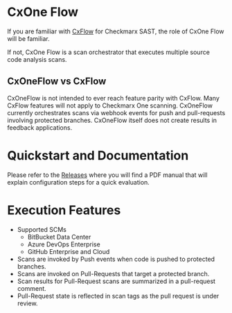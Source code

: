 # CxOne Flow

If you are familiar with [CxFlow](https://github.com/checkmarx-ltd/cx-flow) for Checkmarx SAST, the role of CxOne Flow will be familiar.  

If not, CxOne Flow is a scan orchestrator that executes multiple source code analysis scans.  

## CxOneFlow vs CxFlow

CxOneFlow is not intended to ever reach feature parity with CxFlow.  Many CxFlow features will not apply to Checkmarx One scanning.  CxOneFlow currently orchestrates scans via webhook events for push and pull-requests involving protected branches.  CxOneFlow
itself does not create results in feedback applications.

# Quickstart and Documentation

Please refer to the [Releases](https://github.com/checkmarx-ts/cxone-flow/releases) where you will find a PDF manual that will explain configuration steps for a quick evaluation.

# Execution Features

* Supported SCMs
    * BitBucket Data Center
    * Azure DevOps Enterprise
    * GitHub Enterprise and Cloud
* Scans are invoked by Push events when code is pushed to protected branches.
* Scans are invoked on Pull-Requests that target a protected branch.
* Scan results for Pull-Request scans are summarized in a pull-request comment.
* Pull-Request state is reflected in scan tags as the pull request is under review.

